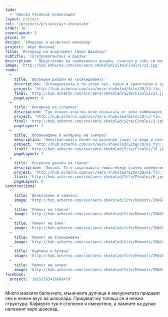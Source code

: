 ```yaml
---
todo: 
  - 'Липсва Facebook реализация'
layout: project
rel: '/projects/private/air-chocolate'
order: 10
coverLayout: 3
price: 40
design: '(Модерен и изчистен) интериор'
project: 'Аеро Шоколад'
title: 'Интериор на апартамент (Аеро Шоколад)'
subtitle: '(Есктравагантен) и дързък'
description: ' Представяме ви необикновен дизайн, съчетал в себе си младежката непринуденост и спокойствието на домашния уют. Интериор, препращащ към вкуса на различни видове шоколад: млечен, натурален, с пълнеж или с балончета. Шоколадът е като дома - всеки има различен вкус. Едни го харесват млечен, други го харесват черен. Някои го обичат с лешници или с бадеми.'
image: 'http://hub.acherno.com/svn/aero-shokolad/Site/Finalni/21.jpg'
rooms:
  -
    title: 'Вътрешен дизайн на (всекидневна)'
    description: 'Всекидневната е по-скоро хол, кухня и трапезария в едно. Съчетание между топло кафяво, мръсно бяло, почти прозрачно лилаво и лампи и столове с характерна и допълваща се визия.'
    project: 'http://hub.acherno.com/svn/aero-shokolad/Site/3D/33-fin.jpg'
    final: 'http://hub.acherno.com/svn/aero-shokolad/Site/Finalni/21.jpg'
    pageLayout: 4
  -
    title: 'Интериор на (спалня)'
    description: 'Тук отново властва вече познатата от хола комбинация на бяло, дърво и лилаво. Обстановката е уютна и приятна и дори може да те предразположи да поработиш на компактното бюро.'
    project: 'http://hub.acherno.com/svn/aero-shokolad/Site/3D/53-fin.jpg'
    final: 'http://hub.acherno.com/svn/aero-shokolad/Site/Finalni/2.jpg'
    pageLayout: 2
  -
    title: 'Обзавеждане и интериор на (антре)'
    description: 'Ненатрапчивата линия на окачения таван те води и насочва. Лампите, скрити в улея, осветяват всичко толкова добре, че нямаш онова неприятно чувство, че пристъпваш в полумрак.'
    project: 'http://hub.acherno.com/svn/aero-shokolad/Site/3D/01_fin.jpg'
    final: 'http://hub.acherno.com/svn/aero-shokolad/Site/Finalni/10.jpg'
    pageLayout: 7
  -
    title: 'Вътрешен дизайн на (баня)'
    description: 'Лилаво. То е свързващата нишка между всички помещения. Върви като плавен преход от едно помещение в друго. В тази баня е наситено и подчертано от фризови плочки с принтове на орхидеи.'
    project: 'http://hub.acherno.com/svn/aero-shokolad/Site/3D/61-fin.jpg'
    final: 'http://hub.acherno.com/svn/aero-shokolad/Site/Finalni/6.jpg'
    pageLayout: 8
constructions:
  -
    title: 'Шпакловане и замазка'
    image: 'http://hub.acherno.com/svn/aero-shokolad/Site/Remonti/IMAG0185.jpg'
  -
    title: 'Ремонт на спалня'
    image: 'http://hub.acherno.com/svn/aero-shokolad/Site/Remonti/IMAG0170.jpg'
  -
    title: 'Ремонт на баня'
    image: 'http://hub.acherno.com/svn/aero-shokolad/Site/Remonti/IMAG0166.jpg'
  -
    title: 'Ремонт на всекидневна'
    image: 'http://hub.acherno.com/svn/aero-shokolad/Site/Remonti/IMAG0179.jpg'
  -
    title: 'Къртене и бутане'
    image: 'http://hub.acherno.com/svn/aero-shokolad/Site/Remonti/IMAG0209.jpg'
  -
    title: 'Ремонт на антре'
    image: 'http://hub.acherno.com/svn/aero-shokolad/Site/Remonti/IMAG0178.jpg'
facebook:
  project: '10151593416869479'
---
```

Много малките балончета, мъничките дупчици и мехурчетата придават лек и нежен вкус на шоколада. Придават му топяща се и нежна структура. Кафявото тук е стоплено и омекотено, а лампите на дупки напомнят аеро шоколад.
